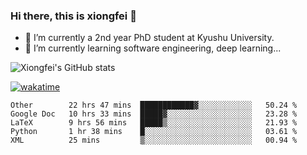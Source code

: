 ### Hi there, this is xiongfei 👋


- 🔭 I’m currently a 2nd year PhD student at Kyushu University.
- 🌱 I’m currently learning software engineering, deep learning...

<!--
**Toma62299781/Toma62299781** is a ✨ _special_ ✨ repository because its `README.md` (this file) appears on your GitHub profile.
Here are some ideas to get you started:
-->

![Xiongfei's GitHub stats](https://github-readme-stats.vercel.app/api?username=Toma62299781)


[![wakatime](https://wakatime.com/badge/user/9e8d5516-d162-43e7-9563-87295d455a71.svg)](https://wakatime.com/@9e8d5516-d162-43e7-9563-87295d455a71)

<!--START_SECTION:waka-->
```text
Other        22 hrs 47 mins  ████████████▓░░░░░░░░░░░░   50.24 % 
Google Doc   10 hrs 33 mins  █████▓░░░░░░░░░░░░░░░░░░░   23.28 % 
LaTeX        9 hrs 56 mins   █████▒░░░░░░░░░░░░░░░░░░░   21.93 % 
Python       1 hr 38 mins    █░░░░░░░░░░░░░░░░░░░░░░░░   03.61 % 
XML          25 mins         ▒░░░░░░░░░░░░░░░░░░░░░░░░   00.94 % 
```
<!--END_SECTION:waka-->

